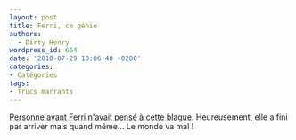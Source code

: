 ```yaml
---
layout: post
title: Ferri, ce génie
authors:
  - Dirty Henry
wordpress_id: 664
date: '2010-07-29 10:06:48 +0200'
categories:
- Catégories
tags:
- Trucs marrants
---
```

[Personne avant Ferri n'avait pensé à cette blague](http://www.manularcenet.com/blog/articles/3615/le-gag-du-siecle). Heureusement, elle a fini par arriver mais quand même... Le monde va mal !
